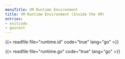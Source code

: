 ```yaml
---
menuTitle: VM Runtime Environment
title: VM Runtime Environment (Inside the VM)
entries:
- exitcode
- gascost
---
```


{{< readfile file="runtime.id" code="true" lang="go" >}}

{{< readfile file="runtime.go" code="true" lang="go" >}}
